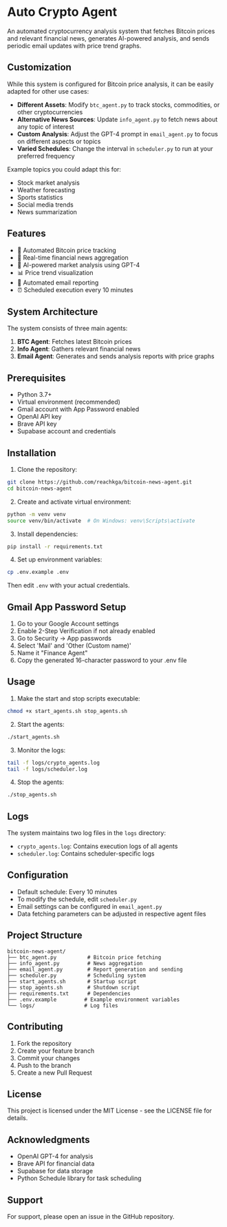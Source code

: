 # Auto Crypto Agent

An automated cryptocurrency analysis system that fetches Bitcoin prices and relevant financial news, generates AI-powered analysis, and sends periodic email updates with price trend graphs.

## Customization

While this system is configured for Bitcoin price analysis, it can be easily adapted for other use cases:

- **Different Assets**: Modify `btc_agent.py` to track stocks, commodities, or other cryptocurrencies
- **Alternative News Sources**: Update `info_agent.py` to fetch news about any topic of interest
- **Custom Analysis**: Adjust the GPT-4 prompt in `email_agent.py` to focus on different aspects or topics
- **Varied Schedules**: Change the interval in `scheduler.py` to run at your preferred frequency

Example topics you could adapt this for:
- Stock market analysis
- Weather forecasting
- Sports statistics
- Social media trends
- News summarization

## Features

- 🤖 Automated Bitcoin price tracking
- 📰 Real-time financial news aggregation
- 🧠 AI-powered market analysis using GPT-4
- 📊 Price trend visualization
- 📧 Automated email reporting
- ⏰ Scheduled execution every 10 minutes

## System Architecture

The system consists of three main agents:
1. **BTC Agent**: Fetches latest Bitcoin prices
2. **Info Agent**: Gathers relevant financial news
3. **Email Agent**: Generates and sends analysis reports with price graphs

## Prerequisites

- Python 3.7+
- Virtual environment (recommended)
- Gmail account with App Password enabled
- OpenAI API key
- Brave API key
- Supabase account and credentials

## Installation

1. Clone the repository:
```bash
git clone https://github.com/reachkga/bitcoin-news-agent.git
cd bitcoin-news-agent
```

2. Create and activate virtual environment:
```bash
python -m venv venv
source venv/bin/activate  # On Windows: venv\Scripts\activate
```

3. Install dependencies:
```bash
pip install -r requirements.txt
```

4. Set up environment variables:
```bash
cp .env.example .env
```
Then edit `.env` with your actual credentials.

## Gmail App Password Setup

1. Go to your Google Account settings
2. Enable 2-Step Verification if not already enabled
3. Go to Security → App passwords
4. Select 'Mail' and 'Other (Custom name)'
5. Name it "Finance Agent"
6. Copy the generated 16-character password to your .env file

## Usage

1. Make the start and stop scripts executable:
```bash
chmod +x start_agents.sh stop_agents.sh
```

2. Start the agents:
```bash
./start_agents.sh
```

3. Monitor the logs:
```bash
tail -f logs/crypto_agents.log
tail -f logs/scheduler.log
```

4. Stop the agents:
```bash
./stop_agents.sh
```

## Logs

The system maintains two log files in the `logs` directory:
- `crypto_agents.log`: Contains execution logs of all agents
- `scheduler.log`: Contains scheduler-specific logs

## Configuration

- Default schedule: Every 10 minutes
- To modify the schedule, edit `scheduler.py`
- Email settings can be configured in `email_agent.py`
- Data fetching parameters can be adjusted in respective agent files

## Project Structure

```
bitcoin-news-agent/
├── btc_agent.py          # Bitcoin price fetching
├── info_agent.py         # News aggregation
├── email_agent.py        # Report generation and sending
├── scheduler.py          # Scheduling system
├── start_agents.sh       # Startup script
├── stop_agents.sh        # Shutdown script
├── requirements.txt      # Dependencies
├── .env.example         # Example environment variables
└── logs/                # Log files
```

## Contributing

1. Fork the repository
2. Create your feature branch
3. Commit your changes
4. Push to the branch
5. Create a new Pull Request

## License

This project is licensed under the MIT License - see the LICENSE file for details.

## Acknowledgments

- OpenAI GPT-4 for analysis
- Brave API for financial data
- Supabase for data storage
- Python Schedule library for task scheduling

## Support

For support, please open an issue in the GitHub repository.